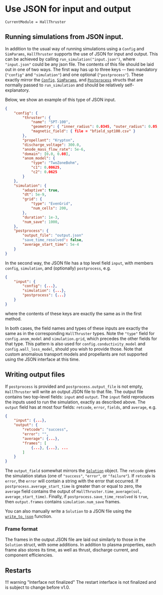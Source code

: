 # Use JSON for input and output

```@meta
CurrentModule = HallThruster
```

## Running simulations from JSON input.

In addition to the usual way of running simulations using a `Config` and `SimParams`, `HallThruster` supports the use of JSON for input and output.
This can be achieved by calling `run_simulation("input.json")`, where `"input.json"` could be any json file.
The contents of this file should be laid out in one of two ways.
The first way has up to three keys -- two mandatory (`"config"` and `"simulation"`) and one optional (`"postprocess"`).
These exactly mirror the [`Config`](@ref), [`SimParams`](@ref), and [`Postprocess`](@ref) structs that are normally passed to `run_simulation` and should be relatively self-explanatory.

Below, we show an example of this type of JSON input.

```json
{
    "config": {
        "thruster": {
            "name": "SPT-100",
            "geometry": { "inner_radius": 0.0345, "outer_radius": 0.05, "channel_length": 0.025 },
            "magnetic_field": { file = "bfield_spt100.csv" }
        },
        "propellant": "Krypton",
        "discharge_voltage": 300.0,
        "anode_mass_flow_rate": 5e-6,
        "domain": [0.0, 0.08],
        "anom_model": {
            "type": "TwoZoneBohm",
            "c1": 0.00625,
            "c2": 0.0625
        }
    },
    "simulation": {
        "adaptive": true,
        "dt": 5e-9,
        "grid": {
            "type": "EvenGrid",
            "num_cells": 200,
        },
        "duration": 1e-3,
        "num_save": 1000,
    },
    "postprocess": {
        "output_file": "output.json"
        "save_time_resolved": false,
        "average_start_time": 5e-4
    }
}
```
In the second way, the JSON file has a top level field `input`, with members `config`, `simulation`, and (optionally) `postprocess`, e.g.

```json
{
    "input": {
        "config": {...},
        "simulation": {...},
        "postprocess": {...}
    }
}
```
where the contents of these keys are exactly the same as in the first method.

In both cases, the field names and types of these inputs are exactly the same as in the corresponding `HallThruster` types.
Note the `"type"` field for `config.anom_model` and `simulation.grid`, which precedes the other fields for that type.
This pattern is also used for `config.conductivity_model` and `config.wall_loss_model`, should you wish to provide those.
Note that custom anomalous transport models and propellants are not supported using the JSON interface at this time.

## Writing output files

If `postprocess` is provided and `postprocess.output_file` is not empty, `HallThruster` will write an output JSON file to that file.
The output file contains two top-level fields: `input` and `output`.
The `input` field reproduces the inputs used to run the simulation, exactly as described above.
The `output` field has at most four fields: `retcode`, `error`, `fields`, and `average`, e.g.

```json
{
    "input": {...},
    "output": {
        "retcode": "success",
        "error": "",
        "average": {...},
        "frames": [
            {...}, {...}, ...
        ]
    }
}
```

The `output_field` somewhat mirrors the [`Solution`](@ref) object.
The `retcode` gives the simulation status (one of `"success"`, `"error"`, or `"failure"`).
If `retcode` is `error`, the `error` will contain a string with the error that occurred.
If `postprocess.average_start_time` is greater than or equal to zero, the `average` field contains the output of `HallThruster.time_average(sol, average_start_time)`.
Finally, if `postprocess.save_time_resolved` is `true`, then `output.frames` contains `simulation.num_save` frames.

You can also manually write a `Solution` to a JSON file using the [`write_to_json`](@ref) function.

### Frame format

The frames in the output JSON file are laid out similarly to those in the `Solution` struct, with some additions.
In addition to plasma properties, each frame also stores its time, as well as thrust, discharge current, and component efficiencies.

## Restarts
!!! warning "Interface not finalized"
    The restart interface is not finalized and is subject to change before v1.0.
